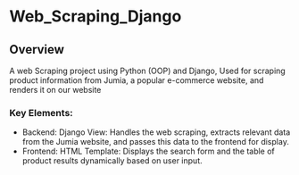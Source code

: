 # Web_Scraping_Django

## Overview
A web Scraping project using Python (OOP) and Django, Used for scraping product information from Jumia, a popular e-commerce website, and renders it on our website 

### Key Elements:
* Backend: Django View: Handles the web scraping, extracts relevant data from the Jumia website, and passes this data to the frontend for display.
* Frontend: HTML Template: Displays the search form and the table of product results dynamically based on user input.



